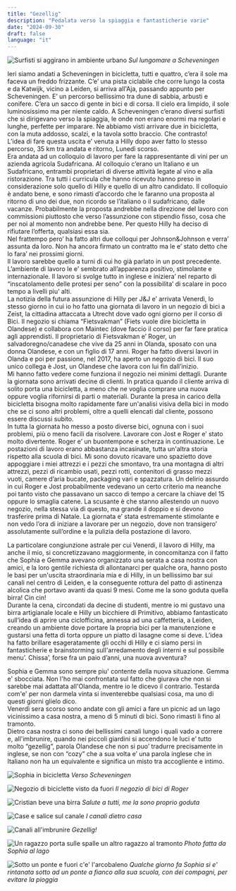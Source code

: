 ```yaml
---
title: "Gezellig"
description: "Pedalata verso la spiaggia e fantasticherie varie"
date: "2024-09-30"
draft: false
language: "it"
---
```


![Surfisti si aggirano in ambiente urbano](../../../../assets/images/post-34/pic-1.jpg)
_Sul lungomare a Scheveningen_

Ieri siamo andati a Scheveningen in bicicletta, tutti e quattro, c’era il sole ma faceva un freddo frizzante. C’e’ una pista ciclabile che corre lungo la costa e da Katwijk, vicino a Leiden, si arriva all'Aja, passando appunto per Scheveningen. E’ un percorso bellissimo tra dune di sabbia, arbusti e conifere. C’era un sacco di gente in bici e di corsa. Il cielo era limpido, il sole luminosissimo ma per niente caldo.
A Scheveningen c’erano diversi surfisti che si dirigevano verso la spiaggia, le onde non erano enormi ma regolari e lunghe, perfette per imparare. Ne abbiamo visti arrivare due in bicicletta, con la muta addosso, scalzi, e la tavola sotto braccio. Che contrasto!\
L’idea di fare questa uscita e’ venuta a Hilly dopo aver fatto lo stesso percorso, 35 km tra andata e ritorno, Lunedì scorso.\
Era andata ad un colloquio di lavoro per fare la rappresentante di vini per un azienda agricola Sudafricana. Al colloquio c’erano un Italiano e un Sudafricano, entrambi proprietari di diverse attività legate al vino e alla ristorazione. Tra tutti i curricula che hanno ricevuto hanno preso in considerazione solo quello di Hilly e quello di un altro candidato. Il colloquio è andato bene, e sono rimasti d’accordo che le faranno una proposta al ritorno di uno dei due, non ricordo se l’italiano o il sudafricano, dalle vacanze. Probabilmente la proposta andrebbe nella direzione del lavoro con commissioni piuttosto che verso l’assunzione con stipendio fisso, cosa che per noi al momento non andrebbe bene. Per questo Hilly ha deciso di rifiutare l’offerta, qualsiasi essa sia.\
Nel frattempo pero’ ha fatto altri due colloqui per Johnson&Johnson e verra’ assunta da loro. Non ha ancora firmato un contratto ma le e’ stato detto che lo fara’ nei prossimi giorni.\
Il lavoro sarebbe quello a turni di cui ho già parlato in un post precedente. L’ambiente di lavoro le e’ sembrato all’apparenza positivo, stimolante e internazionale. Il lavoro si svolge tutto in inglese e iniziera’ nel reparto di “inscatolamento delle protesi per seno” con la possibilita’ di scalare in poco tempo a livelli piu’ alti.\
La notizia della futura assunzione di Hilly per J&J e’ arrivata Venerdì, lo stesso giorno in cui io ho fatto una giornata di lavoro in un negozio di bici a Zeist, la cittadina attaccata a Utrecht dove vado ogni giorno per il corso di Bici. Il negozio si chiama “Fietsvakman” (Fiets vuole dire bicicletta in Olandese) e collabora con Maintec (dove faccio il corso) per far fare pratica agli apprendisti. Il proprietario di Fietsvakman e’ Roger, un salvadoregno/canadese che vive da 25 anni in Olanda, sposato con una donna Olandese, e con un figlio di 17 anni. Roger ha fatto diversi lavori in Olanda e poi per passione, nel 2017, ha aperto un negozio di bici. Il suo unico collega è Jost, un Olandese che lavora con lui fin dall’inizio.\
Mi hanno fatto vedere come funziona il negozio nei minimi dettagli. Durante la giornata sono arrivati decine di clienti. In pratica quando il cliente arriva di solito porta una bicicletta, a meno che ne voglia comprare una nuova oppure voglia rifornirsi di parti o materiali. Durante la presa in carico della bicicletta bisogna molto rapidamente fare un'analisi visiva della bici in modo che se ci sono altri problemi, oltre a quelli elencati dal cliente, possono essere discussi subito.\
In tutta la giornata ho messo a posto diverse bici, ognuna con i suoi problemi, più o meno facili da risolvere. Lavorare con Jost e Roger e’ stato molto divertente. Roger e’ un buontempone e scherza in continuazione. Le postazioni di lavoro erano abbastanza incasinate, tutta un'altra storia rispetto alla scuola di bici. Mi sono dovuto ricavare uno spazietto dove appoggiare i miei attrezzi e i pezzi che smontavo, tra una montagna di altri attrezzi, pezzi di ricambio usati, pezzi rotti, contenitori di grasso mezzi vuoti, camere d’aria bucate, packaging vari e spazzatura. Un delirio assurdo in cui Roger e Jost probabilmente vedevano un certo criterio ma neanche poi tanto visto che passavano un sacco di tempo a cercare la chiave del 15 oppure lo smaglia catene. La scusante è che stanno allestendo un nuovo negozio, nella stessa via di questo, ma grande il doppio e si devono trasferire prima di Natale. La giornata e’ stata estremamente stimolante e non vedo l’ora di iniziare a lavorare per un negozio, dove non transigero’ assolutamente sull’ordine e la pulizia della postazione di lavoro.

La particolare congiunzione astrale per cui Venerdi, il lavoro di Hilly, ma anche il mio, si concretizzavano maggiormente, in concomitanza con il fatto che Sophia e Gemma avevano organizzato una serata a casa nostra con amici, e la loro gentile richiesta di allontanarci per qualche ora, hanno posto le basi per un'uscita straordinaria mia e di Hilly, in un bellissimo bar sui canali nel centro di Leiden, e la conseguente rottura del patto di astinenza alcolica che portavo avanti da quasi 9 mesi. Come me la sono goduta quella birra! Cin cin!\
Durante la cena, circondati da decine di studenti, mentre io mi gustavo una birra artigianale locale e Hilly un bicchiere di Primitivo, abbiamo fantasticato sull’idea di aprire una ciclofficina, annessa ad una caffetteria, a Leiden, creando un ambiente dove portare la propria bici per la manutenzione e gustarsi una fetta di torta oppure un piatto di lasagne come si deve. L’idea ha fatto brillare esageratamente gli occhi di Hilly e ci siamo persi in fantasticherie e brainstorming sull'arredamento degli interni e sul possibile menu’. Chissa’, forse fra un paio d’anni, una nuova avventura?

Sophia e Gemma sono sempre piu' contente della nuova situazione. Gemma e' sbocciata. Non l'ho mai confrontata sul fatto che giurava che non si sarebbe mai adattata all'Olanda, mentre io le dicevo il contrario. Testarda com'e' per non darmela vinta si inventerebbe qualsiasi cosa, ma uno di questi giorni glielo dico.\
Venerdì sera scorso sono andate con gli amici a fare un picnic ad un lago vicinissimo a casa nostra, a meno di 5 minuti di bici. Sono rimasti lì fino al tramonto.\
Dietro casa nostra ci sono dei bellissimi canali lungo i quali vado a correre e, all'imbrunire, quando nei piccoli giardini si accendono le luci e’ tutto molto “gezellig”, parola Olandese che non si puo’ tradurre precisamente in inglese, se non con “cozy” che a sua volta e’ una parola inglese che in Italiano non ha un equivalente e significa un misto tra accogliente e intimo.

![Sophia in bicicletta](../../../../assets/images/post-34/pic-2.jpg)
_Verso Scheveningen_

![Negozio di biciclette visto da fuori](../../../../assets/images/post-34/pic-3.jpg)
_Il negozio di bici di Roger_

![Cristian beve una birra](../../../../assets/images/post-34/pic-4.jpg)
_Salute a tutti, me la sono proprio goduta_

![Case e salice sul canale](../../../../assets/images/post-34/pic-5.jpg)
_I canali dietro casa_

![Canali all'imbrunire](../../../../assets/images/post-34/pic-6.jpg)
_Gezellig!_

![Un ragazzo porta sulle spalle un altro ragazzo al tramonto](../../../../assets/images/post-34/pic-7.jpg)
_Photo fatta da Sophia al lago_

![Sotto un ponte e fuori c'e' l'arcobaleno](../../../../assets/images/post-34/pic-8.jpg)
_Qualche giorno fa Sophia si e' rintanata sotto ad un ponte a fianco alla sua scuola, con dei compagni, per evitare la pioggia_
